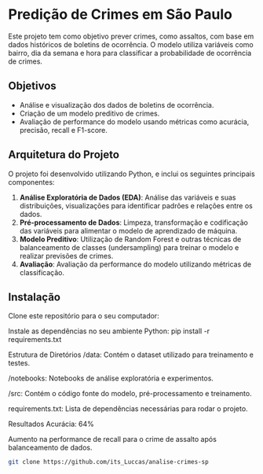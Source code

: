 # Predição de Crimes em São Paulo

Este projeto tem como objetivo prever crimes, como assaltos, com base em dados históricos de boletins de ocorrência. O modelo utiliza variáveis como bairro, dia da semana e hora para classificar a probabilidade de ocorrência de crimes.

## Objetivos

- Análise e visualização dos dados de boletins de ocorrência.
- Criação de um modelo preditivo de crimes.
- Avaliação de performance do modelo usando métricas como acurácia, precisão, recall e F1-score.

## Arquitetura do Projeto

O projeto foi desenvolvido utilizando Python, e inclui os seguintes principais componentes:

1. **Análise Exploratória de Dados (EDA)**: Análise das variáveis e suas distribuições, visualizações para identificar padrões e relações entre os dados.
2. **Pré-processamento de Dados**: Limpeza, transformação e codificação das variáveis para alimentar o modelo de aprendizado de máquina.
3. **Modelo Preditivo**: Utilização de Random Forest e outras técnicas de balanceamento de classes (undersampling) para treinar o modelo e realizar previsões de crimes.
4. **Avaliação**: Avaliação da performance do modelo utilizando métricas de classificação.

## Instalação

Clone este repositório para o seu computador:

Instale as dependências no seu ambiente Python:
pip install -r requirements.txt

Estrutura de Diretórios
/data: Contém o dataset utilizado para treinamento e testes.

/notebooks: Notebooks de análise exploratória e experimentos.

/src: Contém o código fonte do modelo, pré-processamento e treinamento.

requirements.txt: Lista de dependências necessárias para rodar o projeto.

Resultados
Acurácia: 64%

Aumento na performance de recall para o crime de assalto após balanceamento de dados.

```bash
git clone https://github.com/its_Luccas/analise-crimes-sp


